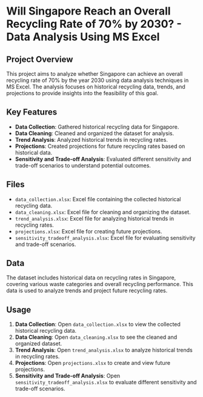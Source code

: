 
# Will Singapore Reach an Overall Recycling Rate of 70% by 2030? - Data Analysis Using MS Excel

## Project Overview

This project aims to analyze whether Singapore can achieve an overall recycling rate of 70% by the year 2030 using data analysis techniques in MS Excel. The analysis focuses on historical recycling data, trends, and projections to provide insights into the feasibility of this goal.

## Key Features

- **Data Collection**: Gathered historical recycling data for Singapore.
- **Data Cleaning**: Cleaned and organized the dataset for analysis.
- **Trend Analysis**: Analyzed historical trends in recycling rates.
- **Projections**: Created projections for future recycling rates based on historical data.
- **Sensitivity and Trade-off Analysis**: Evaluated different sensitivity and trade-off scenarios to understand potential outcomes.

## Files

- `data_collection.xlsx`: Excel file containing the collected historical recycling data.
- `data_cleaning.xlsx`: Excel file for cleaning and organizing the dataset.
- `trend_analysis.xlsx`: Excel file for analyzing historical trends in recycling rates.
- `projections.xlsx`: Excel file for creating future projections.
- `sensitivity_tradeoff_analysis.xlsx`: Excel file for evaluating sensitivity and trade-off scenarios.

## Data

The dataset includes historical data on recycling rates in Singapore, covering various waste categories and overall recycling performance. This data is used to analyze trends and project future recycling rates.

## Usage

1. **Data Collection**: Open `data_collection.xlsx` to view the collected historical recycling data.
2. **Data Cleaning**: Open `data_cleaning.xlsx` to see the cleaned and organized dataset.
3. **Trend Analysis**: Open `trend_analysis.xlsx` to analyze historical trends in recycling rates.
4. **Projections**: Open `projections.xlsx` to create and view future projections.
5. **Sensitivity and Trade-off Analysis**: Open `sensitivity_tradeoff_analysis.xlsx` to evaluate different sensitivity and trade-off scenarios.

